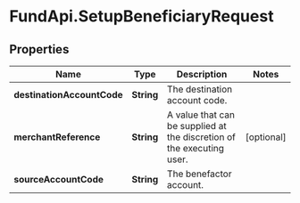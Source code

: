 # FundApi.SetupBeneficiaryRequest

## Properties

Name | Type | Description | Notes
------------ | ------------- | ------------- | -------------
**destinationAccountCode** | **String** | The destination account code. | 
**merchantReference** | **String** | A value that can be supplied at the discretion of the executing user. | [optional] 
**sourceAccountCode** | **String** | The benefactor account. | 


